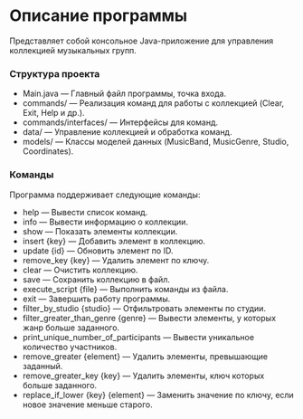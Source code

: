 # Описание программы
Представляет собой консольное Java-приложение для управления коллекцией музыкальных групп.
                                  
### Структура проекта
- Main.java — Главный файл программы, точка входа.
- commands/ — Реализация команд для работы с коллекцией (Clear, Exit, Help и др.).
- commands/interfaces/ — Интерфейсы для команд.
- data/ — Управление коллекцией и обработка команд.
- models/ — Классы моделей данных (MusicBand, MusicGenre, Studio, Coordinates).

### Команды
Программа поддерживает следующие команды:
- help — Вывести список команд.
- info — Вывести информацию о коллекции.
- show — Показать элементы коллекции.
- insert {key} — Добавить элемент в коллекцию.
- update {id} — Обновить элемент по ID.
- remove_key {key} — Удалить элемент по ключу.
- clear — Очистить коллекцию.
- save — Сохранить коллекцию в файл.
- execute_script {file} — Выполнить команды из файла.
- exit — Завершить работу программы.
- filter_by_studio {studio} — Отфильтровать элементы по студии.
- filter_greater_than_genre {genre} — Вывести элементы, у которых жанр больше заданного.
- print_unique_number_of_participants — Вывести уникальное количество участников.
- remove_greater {element} — Удалить элементы, превышающие заданный.
- remove_greater_key {key} — Удалить элементы, ключ которых больше заданного.
- replace_if_lower {key} {element} — Заменить значение по ключу, если новое значение меньше старого.

